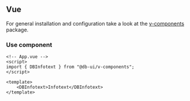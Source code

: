 ## Vue

For general installation and configuration take a look at the [v-components](https://www.npmjs.com/package/@db-ui/v-components) package.

### Use component

```vue App.vue
<!-- App.vue -->
<script>
import { DBInfotext } from "@db-ui/v-components";
</script>

<template>
	<DBInfotext>Infotext</DBInfotext>
</template>
```
